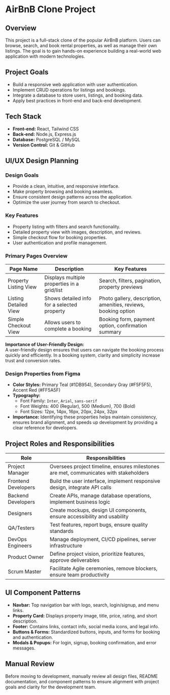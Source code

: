 # AirBnB Clone Project

## Overview
This project is a full-stack clone of the popular AirBnB platform. Users can browse, search, and book rental properties, as well as manage their own listings. The goal is to gain hands-on experience building a real-world web application with modern technologies.

## Project Goals
- Build a responsive web application with user authentication.
- Implement CRUD operations for listings and bookings.
- Integrate a database to store users, listings, and booking data.
- Apply best practices in front-end and back-end development.

## Tech Stack
- **Front-end:** React, Tailwind CSS
- **Back-end:** Node.js, Express.js
- **Database:** PostgreSQL / MySQL
- **Version Control:** Git & GitHub

## UI/UX Design Planning

### Design Goals
- Provide a clean, intuitive, and responsive interface.
- Make property browsing and booking seamless.
- Ensure consistent design patterns across the application.
- Optimize the user journey from search to checkout.

### Key Features
- Property listing with filters and search functionality.
- Detailed property view with images, description, and reviews.
- Simple checkout flow for booking properties.
- User authentication and profile management.

### Primary Pages Overview

| Page Name | Description | Key Features |
|-----------|-------------|--------------|
| Property Listing View | Displays multiple properties in a grid/list | Search, filters, pagination, property previews |
| Listing Detailed View | Shows detailed info for a selected property | Photo gallery, description, amenities, reviews, booking option |
| Simple Checkout View | Allows users to complete a booking | Booking form, payment option, confirmation summary |

**Importance of User-Friendly Design:**  
A user-friendly design ensures that users can navigate the booking process quickly and efficiently. In a booking system, clarity and simplicity increase trust and conversion rates.

### Design Properties from Figma
- **Color Styles:** Primary Teal (#1DB954), Secondary Gray (#F5F5F5), Accent Red (#FF5A5F)
- **Typography:**
  - Font Family: `Inter`, `Arial`, `sans-serif`
  - Font Weights: 400 (Regular), 500 (Medium), 700 (Bold)
  - Font Sizes: 12px, 14px, 16px, 20px, 24px, 32px
- **Importance:** Identifying these properties helps maintain consistency, ensures brand alignment, and speeds up development by providing a clear reference for developers.

## Project Roles and Responsibilities

| Role | Responsibilities |
|------|-----------------|
| Project Manager | Oversees project timeline, ensures milestones are met, communicates with stakeholders |
| Frontend Developers | Build the user interface, implement responsive design, integrate API calls |
| Backend Developers | Create APIs, manage database operations, implement business logic |
| Designers | Create mockups, design UI components, ensure accessibility and usability |
| QA/Testers | Test features, report bugs, ensure quality standards |
| DevOps Engineers | Manage deployment, CI/CD pipelines, server infrastructure |
| Product Owner | Define project vision, prioritize features, approve deliverables |
| Scrum Master | Facilitate Agile ceremonies, remove blockers, ensure team productivity |

## UI Component Patterns
- **Navbar:** Top navigation bar with logo, search, login/signup, and menu links.
- **Property Card:** Displays property image, title, price, rating, and short description.
- **Footer:** Contains links, contact info, social media icons, and legal info.
- **Buttons & Forms:** Standardized buttons, inputs, and forms for booking and authentication.
- **Modals & Popups:** For login, signup, booking confirmation, and error messages.

## Manual Review
Before moving to development, manually review all design files, README documentation, and component patterns to ensure alignment with project goals and clarity for the development team.
